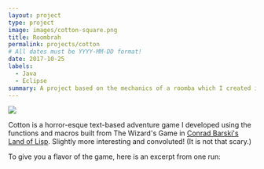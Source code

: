 ```yaml
---
layout: project
type: project
image: images/cotton-square.png
title: Roombrah
permalink: projects/cotton
# All dates must be YYYY-MM-DD format!
date: 2017-10-25
labels:
  - Java
  - Eclipse
summary: A project based on the mechanics of a roomba which I created in my first ICS Class.
---
```


<img class="ui medium right floated rounded image" src="../images/vacay-home-page.png">

Cotton is a horror-esque text-based adventure game I developed using the functions and macros built from The Wizard's Game in [Conrad Barski's Land of Lisp](http://landoflisp.com/). Slightly more interesting and convoluted! (It is not that scary.)

To give you a flavor of the game, here is an excerpt from one run:
